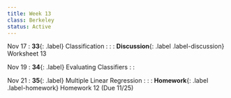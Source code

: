 ```yaml
---
title: Week 13
class: Berkeley
status: Active
---
```


Nov 17
: **33**{: .label} Classification
    : <!--{{site.links.lec.slides.slide34}} {{site.links.lec.demo.demo34}}-->
: <!--_Reading:_ [17.1](https://inferentialthinking.com/chapters/17/1/Nearest_Neighbors.html), [17.2](https://inferentialthinking.com/chapters/17/2/Training_and_Testing.html)-->
: **Discussion**{: .label .label-discussion} Worksheet 13<!--{{site.links.wksht.wksht13}}-->

Nov 19
: **34**{: .label} Evaluating Classifiers 
    : <!--{{site.links.lec.slides.slide36}} {{site.links.lec.demo.demo36}}-->
: <!--_Reading:_ [17.5](https://inferentialthinking.com/chapters/17/5/Accuracy_of_the_Classifier.html)-->

Nov 21
: **35**{: .label} Multiple Linear Regression
    : <!--{{site.links.lec.slides.slide38}} {{site.links.lec.demo.demo38}}-->
: <!--_Reading:_ [17.6](https://inferentialthinking.com/chapters/17/6/Multiple_Regression.html)-->
: **Homework**{: .label .label-homework} Homework 12<!--{{site.links.hw.hw12}}--> (Due 11/25)